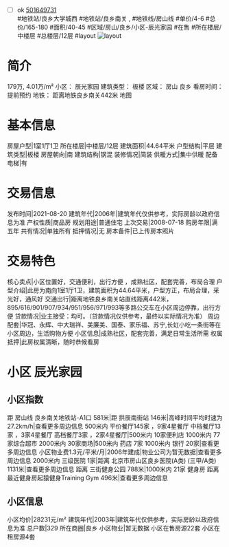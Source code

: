 - [ ] ok [501649731](https://bj.5i5j.com/ershoufang/501649731.html)  
 #地铁站/良乡大学城西 #地铁站/良乡南关 ,  #地铁线/房山线
#单价/4-6 #总价/165-180 #面积/40-45   #区域/房山/良乡/小区-辰光家园 #在售 #所在楼层/中楼层 #总楼层/12层 #layout 
![layout](http://image2a.5i5j.com/bdir/layout/565452.jpg_P5.jpg) 
# 简介 
 179万,  4.01万/m² 
小区： 辰光家园
建筑类型： 板楼
区域： 房山 良乡
看房时间： 提前预约
地铁： 距离地铁良乡南关442米 地图
# 基本信息 
 房屋户型|1室1厅1卫
所在楼层|中楼层/12层
建筑面积|44.64平米
户型结构|平层
建筑类型|板楼
房屋朝向|南
建筑结构|钢混
装修情况|简装
供暖方式|集中供暖
配备电梯|有
# 交易信息 
 发布时间|2021-08-20
建筑年代|2006年|建筑年代仅供参考，实际房龄以政府信息为准
产权性质|商品房
规划用途|普通住宅
上次交易|2008-07-18
购房年限|满五年
共有情况|单独所有
抵押情况|无
房本备件|已上传房本照片
# 交易特色 
 核心卖点|小区位置好，交通便利，出行方便 ，成熟社区，配套完善，布局合理
户型介绍|此房为南向1室1厅1卫，建筑面积为44.64平米，户型方正，布局合理，采光好，通风好
交通出行|距离地铁良乡南关站直线距离442米，895/616/901/907/934/951/956/971/993等多路公交车在小区周边停靠，出行方便
贷款情况|业主接受：均可。（贷款情况仅供参考，最终以实际情况为准）
周边配套|华冠、永辉、中大瑞祥、美廉美、国泰、家乐福、苏宁,长虹小吃一条街等在小区周边，生活购物方便
小区信息|成熟社区，配套完善，满足日常生活所需
权属抵押|此房权属清晰，随时恭候看房
# 小区 辰光家园
## 小区指数 
 距 房山线 良乡南关地铁站-A1口 581米|距 拱辰南街站 146米|高峰时间平均时速为27.2km/h|查看更多周边信息
500米内 平价餐厅145家 ，9家4星餐厅
中档餐厅13家 ，3家4星餐厅
高档餐厅3家 ，2家4星餐厅|500米内 10家便利店
1000米内 77家综合超市
2000米内 30家商场|500米内 药店 7家
1000米内 银行 20家|查看更多周边信息
小区物业费1.3元/平米/月|2006年建成|物业公司为暂无数据|查看更多周边信息
2000米内 三级医院 1家|距离 北京市房山区良乡医院(A类) (三甲/A类) 1131米|查看更多周边信息
距离 三街健身公园 788米|1000米内 21家 健身房
距离最近健身房起猿健身Training Gym 496米|查看更多周边信息
## 小区信息 
 小区均价|28231元/m²
建筑年代|2003年|建筑年代仅供参考，实际房龄以政府信息为准
总户数|329
所在商圈|良乡
小区物业|暂无数据
小区在售房源22套
小区在租房源4套
